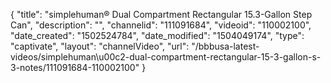 {
    "title": "simplehuman&reg; Dual Compartment Rectangular 15.3-Gallon Step Can",
    "description": "",
    "channelid": "111091684",
    "videoid": "110002100",
    "date_created": "1502524784",
    "date_modified": "1504049174",
    "type": "captivate",
    "layout": "channelVideo",
    "url": "\/bbbusa-latest-videos\/simplehuman\u00c2-dual-compartment-rectangular-15-3-gallon-s-3-notes\/111091684-110002100"
}
